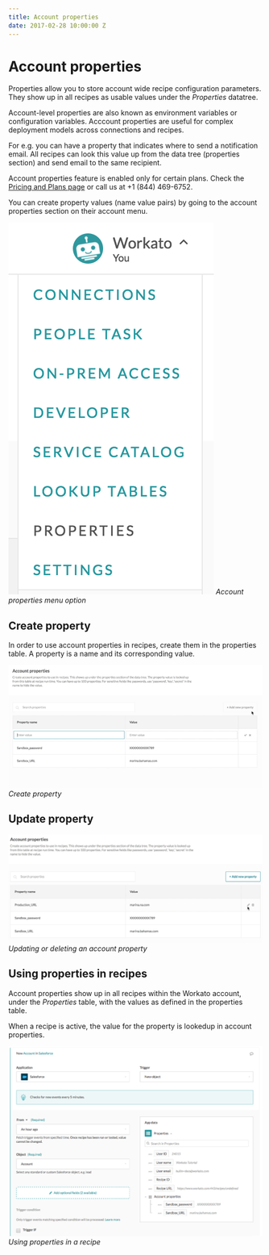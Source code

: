 ```yaml
---
title: Account properties
date: 2017-02-28 10:00:00 Z
---
```


# Account properties
Properties allow you to store account wide recipe configuration parameters. They show up in all recipes as usable values under the *Properties* datatree.

Account-level properties are also known as environment variables or configuration variables.  Acccount properties are useful for complex deployment models across connections and recipes.

For e.g. you can have a property that indicates where to send a notification email. All recipes can look this value up from the data tree (properties section) and send email to the same recipient.

Account properties feature is enabled only for certain plans. Check the [Pricing and Plans page](https://www.workato.com/pricing?audience=general) or call us at +1 (844) 469-6752.

You can create property values (name value pairs) by going to the account properties section on their account menu.

![Account properties option](/assets/images/features/account-properties/account_properties_option.png)
*Account properties menu option*

## Create property
In order to use account properties in recipes, create them in the properties table. A property is a name and its corresponding value.

![Create property](/assets/images/features/account-properties/create-property.gif)
*Create property*

## Update property

![Update delete property](/assets/images/features/account-properties/update-delete-property.gif)
*Updating or deleting an account property*

## Using properties in recipes
Account properties show up in all recipes within the Workato account, under the *Properties* table, with the values as defined in the properties table.

When a recipe is active, the value for the property is lookedup in account properties.

![Account properties datatree](/assets/images/features/account-properties/account_properties_datatree.png)
*Using properties in a recipe*
